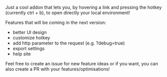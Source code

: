 Just a cool addon that lets you, by hovering a link and pressing the hotkey (currently ctrl + b), to open directly your local environment!

Features that will be coming in the next version:
- better UI design
- customize hotkey
- add http parameter to the request (e.g. ?debug=true)
- export settings
- help site

Feel free to create an issue for new feature ideas or if you want, you can also create a PR with your features/optimisations!

